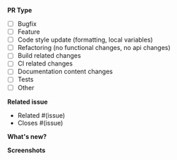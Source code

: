 **PR Type**

<!--What kind of change does this PR introduce?-->

- [ ] Bugfix
- [ ] Feature
- [ ] Code style update (formatting, local variables)
- [ ] Refactoring (no functional changes, no api changes)
- [ ] Build related changes
- [ ] CI related changes
- [ ] Documentation content changes
- [ ] Tests
- [ ] Other

**Related issue**
- Related #(issue)
- Closes #(issue)


**What's new?**


**Screenshots**
